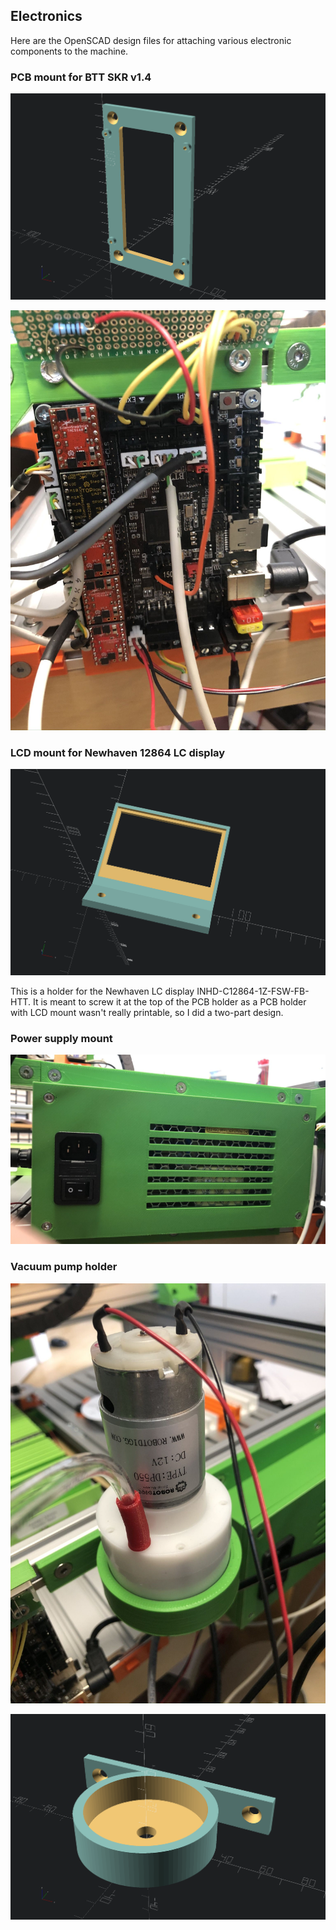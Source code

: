 ## Electronics

Here are the OpenSCAD design files for attaching various electronic components to the machine.

### PCB mount for BTT SKR v1.4

![BTT SKR v1.4 mount](images/PCB_Mount.png)

![BTT SKR v1.4 mount](images/pcb_mount.jpg)

### LCD mount for Newhaven 12864 LC display

![LCD mount](images/LCD_Mount.png)

This is a holder for the Newhaven LC display INHD-C12864-1Z-FSW-FB-HTT. It is meant to screw it at the top of the PCB holder as a PCB holder with LCD mount wasn't really printable, so I did a two-part design.

### Power supply mount

![PSU mount](images/psu_mount.jpg)

### Vacuum pump holder

![Vacuum pump mount](images/vacuum_pump_mount.jpg)

![Vacuum pump mount](images/Vacuum_Pump_Holder.png)

